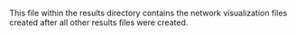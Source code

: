 This file within the results directory contains the network visualization files created after all other results files were created.
